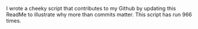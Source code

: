 I wrote a cheeky script that contributes to my Github by updating this ReadMe to illustrate why more than commits matter. This script has run 966 times.